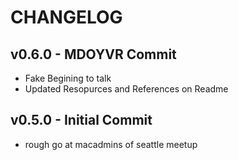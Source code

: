 # CHANGELOG

## v0.6.0 - MDOYVR Commit

- Fake Begining to talk
- Updated Resopurces and References on Readme

## v0.5.0 - Initial Commit

- rough go at macadmins of seattle meetup
